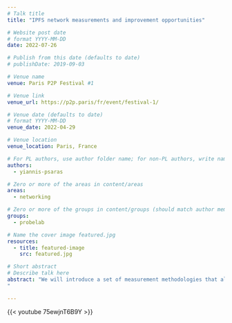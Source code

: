 ```yaml
---
# Talk title
title: "IPFS network measurements and improvement opportunities"

# Website post date
# format YYYY-MM-DD
date: 2022-07-26

# Publish from this date (defaults to date)
# publishDate: 2019-09-03

# Venue name
venue: Paris P2P Festival #1

# Venue link
venue_url: https://p2p.paris/fr/event/festival-1/

# Venue date (defaults to date)
# format YYYY-MM-DD
venue_date: 2022-04-29

# Venue location
venue_location: Paris, France

# For PL authors, use author folder name; for non-PL authors, write name as in paper within ""
authors:
  - yiannis-psaras

# Zero or more of the areas in content/areas
areas:
  - networking

# Zero or more of the groups in content/groups (should match author membership)
groups:
  - probelab

# Name the cover image featured.jpg
resources:
  - title: featured-image
    src: featured.jpg

# Short abstract
# Describe talk here
abstract: "We will introduce a set of measurement methodologies that allow us to uncover the characteristics and interactions in the public IPFS network. After a big measurement campaign, we reveal presence of IPFS peers in more than 2700 Autonomous Systems and 152 countries, the majority of which operate outside large central cloud providers like Amazon or Azure. We further evaluate IPFS performance, showing that both publication and retrieval delays are acceptable for a wide range of use cases.
"

---
```



{{< youtube 75ewjnT6B9Y >}}
